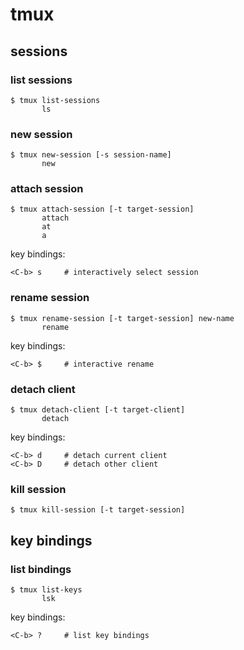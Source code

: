 # tmux

## sessions

### list sessions

    $ tmux list-sessions
           ls

### new session

    $ tmux new-session [-s session-name]
           new

### attach session

    $ tmux attach-session [-t target-session]
           attach
           at
           a

key bindings:

    <C-b> s     # interactively select session

### rename session

    $ tmux rename-session [-t target-session] new-name
           rename

key bindings:

    <C-b> $     # interactive rename

### detach client

    $ tmux detach-client [-t target-client]
           detach

key bindings:

    <C-b> d     # detach current client
    <C-b> D     # detach other client

### kill session

    $ tmux kill-session [-t target-session]


## key bindings

### list bindings

    $ tmux list-keys
           lsk

key bindings:

    <C-b> ?     # list key bindings

